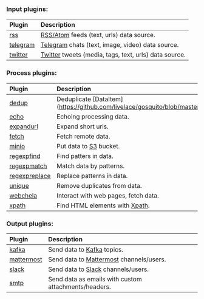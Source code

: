 ### Input plugins:

| Plugin                                                                                      | Description                                                                   |
|:--------------------------------------------------------------------------------------------|:------------------------------------------------------------------------------|
| [rss](https://github.com/livelace/gosquito/blob/master/docs/plugins/input/rss.md)           | [RSS/Atom](https://en.wikipedia.org/wiki/RSS) feeds (text, urls) data source. |
| [telegram](https://github.com/livelace/gosquito/blob/master/docs/plugins/input/telegram.md) | [Telegram](https://telegram.org/) chats (text, image, video) data source.     |
| [twitter](https://github.com/livelace/gosquito/blob/master/docs/plugins/input/twitter.md)   | [Twitter](https://twitter.com/) tweets (media, tags, text, urls) data source. |

### Process plugins:

| Plugin                                                                                                  | Description                                                                           |
|:--------------------------------------------------------------------------------------------------------|:--------------------------------------------------------------------------------------|
| [dedup](https://github.com/livelace/gosquito/blob/master/docs/plugins/process/dedup.md)                 | Deduplicate [DataItem](https://github.com/livelace/gosquito/blob/master/docs/data.md. |
| [echo](https://github.com/livelace/gosquito/blob/master/docs/plugins/process/echo.md)                   | Echoing processing data.                                                              |
| [expandurl](https://github.com/livelace/gosquito/blob/master/docs/plugins/process/expandurl.md)         | Expand short urls.                                                                    |
| [fetch](https://github.com/livelace/gosquito/blob/master/docs/plugins/process/fetch.md)                 | Fetch remote data.                                                                    |
| [minio](https://github.com/livelace/gosquito/blob/master/docs/plugins/process/minio.md)                 | Put data to [S3](https://en.wikipedia.org/wiki/Amazon_S3) bucket.                     |
| [regexpfind](https://github.com/livelace/gosquito/blob/master/docs/plugins/process/regexpfind.md)       | Find patters in data.                                                                 |
| [regexpmatch](https://github.com/livelace/gosquito/blob/master/docs/plugins/process/regexpmatch.md)     | Match data by patterns.                                                               |
| [regexpreplace](https://github.com/livelace/gosquito/blob/master/docs/plugins/process/regexpreplace.md) | Replace patterns in data.                                                             |
| [unique](https://github.com/livelace/gosquito/blob/master/docs/plugins/process/unique.md)               | Remove duplicates from data.                                                          |
| [webchela](https://github.com/livelace/gosquito/blob/master/docs/plugins/process/webchela.md)           | Interact with web pages, fetch data.                                                  |
| [xpath](https://github.com/livelace/gosquito/blob/master/docs/plugins/process/xpath.md)                 | Find HTML elements with [Xpath](https://en.wikipedia.org/wiki/XPath).                 |

### Output plugins:

| Plugin                                                                                           | Description                                                        |
|:-------------------------------------------------------------------------------------------------|:-------------------------------------------------------------------|
| [kafka](https://github.com/livelace/gosquito/blob/master/docs/plugins/output/kafka.md)           | Send data to [Kafka](https://kafka.apache.org/) topics.            |
| [mattermost](https://github.com/livelace/gosquito/blob/master/docs/plugins/output/mattermost.md) | Send data to [Mattermost](https://mattermost.org/) channels/users. |
| [slack](https://github.com/livelace/gosquito/blob/master/docs/plugins/output/slack.md)           | Send data to [Slack](https://slack.com) channels/users.            |
| [smtp](https://github.com/livelace/gosquito/blob/master/docs/plugins/output/smtp.md)             | Send data as emails with custom attachments/headers.               |

